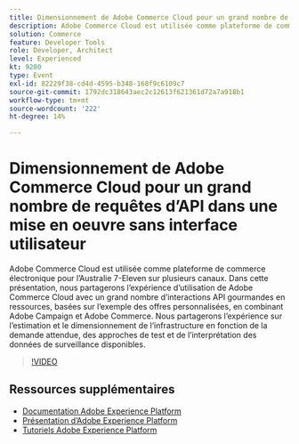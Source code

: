 ```yaml
---
title: Dimensionnement de Adobe Commerce Cloud pour un grand nombre de requêtes d’API dans une mise en oeuvre sans interface utilisateur
description: Adobe Commerce Cloud est utilisée comme plateforme de commerce électronique pour l’Australie 7-Eleven sur plusieurs canaux. Dans cette présentation, nous partagerons l’expérience d’utilisation de Adobe Commerce Cloud avec un grand nombre d’interactions API gourmandes en ressources, basées sur l’exemple des offres personnalisées, en combinant Adobe Campaign et Adobe Commerce. Nous partagerons notre expérience sur l’estimation et le dimensionnement de l’infrastructure en fonction de la demande attendue, des approches de test et de l’interprétation des données de surveillance disponibles.
solution: Commerce
feature: Developer Tools
role: Developer, Architect
level: Experienced
kt: 9200
type: Event
exl-id: 82229f38-cd4d-4595-b348-168f9c6109c7
source-git-commit: 1792dc318643aec2c12613f621361d72a7a918b1
workflow-type: tm+mt
source-wordcount: '222'
ht-degree: 14%

---
```


# Dimensionnement de Adobe Commerce Cloud pour un grand nombre de requêtes d’API dans une mise en oeuvre sans interface utilisateur

Adobe Commerce Cloud est utilisée comme plateforme de commerce électronique pour l’Australie 7-Eleven sur plusieurs canaux. Dans cette présentation, nous partagerons l’expérience d’utilisation de Adobe Commerce Cloud avec un grand nombre d’interactions API gourmandes en ressources, basées sur l’exemple des offres personnalisées, en combinant Adobe Campaign et Adobe Commerce. Nous partagerons l’expérience sur l’estimation et le dimensionnement de l’infrastructure en fonction de la demande attendue, des approches de test et de l’interprétation des données de surveillance disponibles.

>[!VIDEO](https://video.tv.adobe.com/v/337726/?quality=12&learn=on&hidetitle=true)

## Ressources supplémentaires

- [Documentation Adobe Experience Platform](https://experienceleague.adobe.com/docs/experience-platform.html?lang=fr)
- [Présentation d’Adobe Experience Platform](https://experienceleague.adobe.com/docs/experience-platform/landing/home.html?lang=fr)
- [Tutoriels Adobe Experience Platform](https://experienceleague.adobe.com/docs/platform-learn/tutorials/overview.html?lang=fr)
